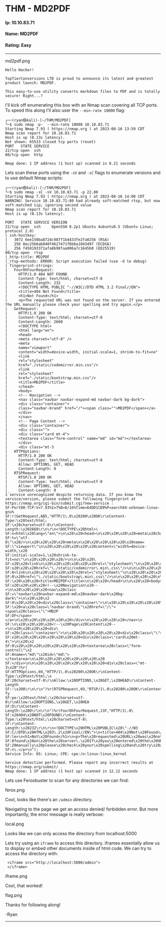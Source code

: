 # THM - MD2PDF

#### Ip: 10.10.83.71
#### Name: MD2PDF
#### Rating: Easy

----------------------------------------------------------------------

md2pdf.png

```text
Hello Hacker!

TopTierConversions LTD is proud to announce its latest and greatest product launch: MD2PDF.

This easy-to-use utility converts markdown files to PDF and is totally secure! Right...?
```


I'll kick off enumerating this box with an Nmap scan covering all TCP ports. To speed this along I'll also user the `--min-rate 10000` flag:

```text
┌──(ryan㉿kali)-[~/THM/MD2PDF]
└─$ sudo nmap -p-  --min-rate 10000 10.10.83.71
Starting Nmap 7.93 ( https://nmap.org ) at 2023-08-16 13:59 CDT
Nmap scan report for 10.10.83.71
Host is up (0.13s latency).
Not shown: 65533 closed tcp ports (reset)
PORT   STATE SERVICE
22/tcp open  ssh
80/tcp open  http

Nmap done: 1 IP address (1 host up) scanned in 8.21 seconds

```

Lets scan these ports using the `-sV` and `-sC` flags to enumerate versions and to use default Nmap scripts:

```text
┌──(ryan㉿kali)-[~/THM/MD2PDF]
└─$ sudo nmap -sC -sV 10.10.83.71 -p 22,80                     
Starting Nmap 7.93 ( https://nmap.org ) at 2023-08-16 14:00 CDT
WARNING: Service 10.10.83.71:80 had already soft-matched rtsp, but now soft-matched sip; ignoring second value
Nmap scan report for 10.10.83.71
Host is up (0.13s latency).

PORT   STATE SERVICE VERSION
22/tcp open  ssh     OpenSSH 8.2p1 Ubuntu 4ubuntu0.5 (Ubuntu Linux; protocol 2.0)
| ssh-hostkey: 
|   3072 6ee150ba8724c987f1b4433fe2fa0256 (RSA)
|   256 8ec25b6ab040f4627471f6b6a1043497 (ECDSA)
|_  256 f450193371afa8b98faa006a7c1645b0 (ED25519)
80/tcp open  rtsp
|_http-title: MD2PDF
|_rtsp-methods: ERROR: Script execution failed (use -d to debug)
| fingerprint-strings: 
|   FourOhFourRequest: 
|     HTTP/1.0 404 NOT FOUND
|     Content-Type: text/html; charset=utf-8
|     Content-Length: 232
|     <!DOCTYPE HTML PUBLIC "-//W3C//DTD HTML 3.2 Final//EN">
|     <title>404 Not Found</title>
|     <h1>Not Found</h1>
|     <p>The requested URL was not found on the server. If you entered the URL manually please check your spelling and try again.</p>
|   GetRequest: 
|     HTTP/1.0 200 OK
|     Content-Type: text/html; charset=utf-8
|     Content-Length: 2660
|     <!DOCTYPE html>
|     <html lang="en">
|     <head>
|     <meta charset="utf-8" />
|     <meta
|     name="viewport"
|     content="width=device-width, initial-scale=1, shrink-to-fit=no"
|     <link
|     rel="stylesheet"
|     href="./static/codemirror.min.css"/>
|     <link
|     rel="stylesheet"
|     href="./static/bootstrap.min.css"/>
|     <title>MD2PDF</title>
|     </head>
|     <body>
|     <!-- Navigation -->
|     <nav class="navbar navbar-expand-md navbar-dark bg-dark">
|     <div class="container">
|     class="navbar-brand" href="/"><span class="">MD2PDF</span></a>
|     </div>
|     </nav>
|     <!-- Page Content -->
|     <div class="container">
|     <div class="">
|     <div class="card mt-4">
|     <textarea class="form-control" name="md" id="md"></textarea>
|     </div>
|     <div class="mt-3
|   HTTPOptions: 
|     HTTP/1.0 200 OK
|     Content-Type: text/html; charset=utf-8
|     Allow: OPTIONS, GET, HEAD
|     Content-Length: 0
|   RTSPRequest: 
|     RTSP/1.0 200 OK
|     Content-Type: text/html; charset=utf-8
|     Allow: OPTIONS, GET, HEAD
|_    Content-Length: 0
1 service unrecognized despite returning data. If you know the service/version, please submit the following fingerprint at https://nmap.org/cgi-bin/submit.cgi?new-service :
SF-Port80-TCP:V=7.93%I=7%D=8/16%Time=64DD1CB9%P=aarch64-unknown-linux-gnu%
SF:r(GetRequest,AB5,"HTTP/1\.0\x20200\x20OK\r\nContent-Type:\x20text/html;
SF:\x20charset=utf-8\r\nContent-Length:\x202660\r\n\r\n<!DOCTYPE\x20html>\
SF:n<html\x20lang=\"en\">\n\x20\x20<head>\n\x20\x20\x20\x20<meta\x20charse
SF:t=\"utf-8\"\x20/>\n\x20\x20\x20\x20<meta\n\x20\x20\x20\x20\x20\x20name=
SF:\"viewport\"\n\x20\x20\x20\x20\x20\x20content=\"width=device-width,\x20
SF:initial-scale=1,\x20shrink-to-fit=no\"\n\x20\x20\x20\x20/>\n\n\x20\x20\
SF:x20\x20<link\n\x20\x20\x20\x20\x20\x20rel=\"stylesheet\"\n\x20\x20\x20\
SF:x20\x20\x20href=\"\./static/codemirror\.min\.css\"/>\n\n\x20\x20\x20\x2
SF:0<link\n\x20\x20\x20\x20\x20\x20rel=\"stylesheet\"\n\x20\x20\x20\x20\x2
SF:0\x20href=\"\./static/bootstrap\.min\.css\"/>\n\n\x20\x20\x20\x20\n\x20
SF:\x20\x20\x20<title>MD2PDF</title>\n\x20\x20</head>\n\n\x20\x20<body>\n\
SF:x20\x20\x20\x20<!--\x20Navigation\x20-->\n\x20\x20\x20\x20<nav\x20class
SF:=\"navbar\x20navbar-expand-md\x20navbar-dark\x20bg-dark\">\n\x20\x20\x2
SF:0\x20\x20\x20<div\x20class=\"container\">\n\x20\x20\x20\x20\x20\x20\x20
SF:\x20<a\x20class=\"navbar-brand\"\x20href=\"/\"><span\x20class=\"\">MD2P
SF:DF</span></a>\n\x20\x20\x20\x20\x20\x20</div>\n\x20\x20\x20\x20</nav>\n
SF:\n\x20\x20\x20\x20<!--\x20Page\x20Content\x20-->\n\x20\x20\x20\x20<div\
SF:x20class=\"container\">\n\x20\x20\x20\x20\x20\x20<div\x20class=\"\">\n\
SF:x20\x20\x20\x20\x20\x20\x20\x20<div\x20class=\"card\x20mt-4\">\n\x20\x2
SF:0\x20\x20\x20\x20\x20\x20\x20\x20<textarea\x20class=\"form-control\"\x2
SF:0name=\"md\"\x20id=\"md\"></textarea>\n\x20\x20\x20\x20\x20\x20\x20\x20
SF:</div>\n\n\x20\x20\x20\x20\x20\x20\x20\x20<div\x20class=\"mt-3\x20")%r(
SF:HTTPOptions,69,"HTTP/1\.0\x20200\x20OK\r\nContent-Type:\x20text/html;\x
SF:20charset=utf-8\r\nAllow:\x20OPTIONS,\x20GET,\x20HEAD\r\nContent-Length
SF::\x200\r\n\r\n")%r(RTSPRequest,69,"RTSP/1\.0\x20200\x20OK\r\nContent-Ty
SF:pe:\x20text/html;\x20charset=utf-8\r\nAllow:\x20OPTIONS,\x20GET,\x20HEA
SF:D\r\nContent-Length:\x200\r\n\r\n")%r(FourOhFourRequest,13F,"HTTP/1\.0\
SF:x20404\x20NOT\x20FOUND\r\nContent-Type:\x20text/html;\x20charset=utf-8\
SF:r\nContent-Length:\x20232\r\n\r\n<!DOCTYPE\x20HTML\x20PUBLIC\x20\"-//W3
SF:C//DTD\x20HTML\x203\.2\x20Final//EN\">\n<title>404\x20Not\x20Found</tit
SF:le>\n<h1>Not\x20Found</h1>\n<p>The\x20requested\x20URL\x20was\x20not\x2
SF:0found\x20on\x20the\x20server\.\x20If\x20you\x20entered\x20the\x20URL\x
SF:20manually\x20please\x20check\x20your\x20spelling\x20and\x20try\x20agai
SF:n\.</p>\n");
Service Info: OS: Linux; CPE: cpe:/o:linux:linux_kernel

Service detection performed. Please report any incorrect results at https://nmap.org/submit/ .
Nmap done: 1 IP address (1 host up) scanned in 12.12 seconds
```

Lets use Feroxbuster to scan for any directories we can find:

ferox.png

Cool, looks like there's an `/admin` directory.

Navigating to the page we get an access denied/ forbidden error. But more importantly, the error message is really verbose:

local.png

Looks like we can only access the directory from localhost:5000

Lets try using an `iframe` to access this directory. iframes essentally allow us to display or embed other documents inside of html code. We can try to access the directory with:

```text
 <iframe src="http://localhost:5000/admin">
 </iframe>
```

iframe.png

Cool, that worked!

flag.png

Thanks for following along!

-Ryan

-------------------------------------------

